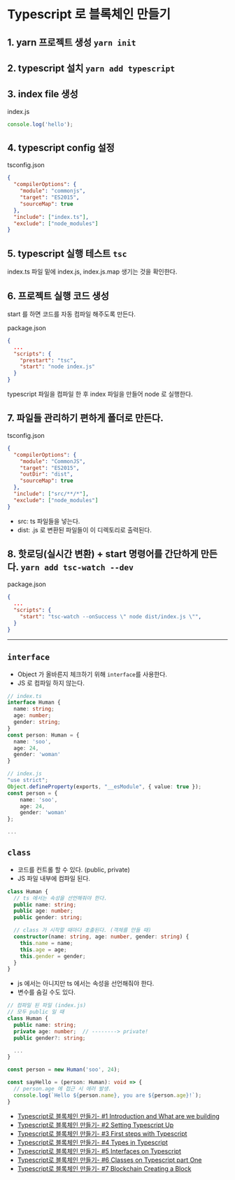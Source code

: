 # Typescript 로 블록체인 만들기

## 1. yarn 프로젝트 생성 `yarn init`

## 2. typescript 설치 `yarn add typescript`

## 3. index file 생성

index.js
```js
console.log('hello');
```

## 4. typescript config 설정
tsconfig.json
```json
{
  "compilerOptions": {
    "module": "commonjs",
    "target": "ES2015",
    "sourceMap": true
  },
  "include": ["index.ts"],
  "exclude": ["node_modules"]
}
```

## 5. typescript 실행 테스트 `tsc`
index.ts 파일 밑에 index.js, index.js.map 생기는 것을 확인한다.

## 6. 프로젝트 실행 코드 생성
start 를 하면 코드를 자동 컴파일 해주도록 만든다.

package.json
```json
{
  ...
  "scripts": {
    "prestart": "tsc",
    "start": "node index.js"
  }
}
```` 

typescript 파일을 컴파일 한 후 index 파일을 만들어 node 로 실행한다.

## 7. 파일들 관리하기 편하게 폴더로 만든다.

tsconfig.json
```json
{
  "compilerOptions": {
    "module": "CommonJS",
    "target": "ES2015",
    "outDir": "dist",
    "sourceMap": true
  },
  "include": ["src/**/*"],
  "exclude": ["node_modules"]
}
```

- src: ts 파일들을 넣는다.
- dist: .js 로 변환된 파일들이 이 디렉토리로 출력된다.

## 8. 핫로딩(실시간 변환) + start 명령어를 간단하게 만든다. `yarn add tsc-watch --dev` 

package.json
```json
{
  ...
  "scripts": {
    "start": "tsc-watch --onSuccess \" node dist/index.js \"",
  }
}
````

---

## `interface`

- Object 가 올바른지 체크하기 위해 `interface`를 사용한다.
- JS 로 컴파일 하지 않는다.

```ts
// index.ts
interface Human {
  name: string;
  age: number;
  gender: string;
}
const person: Human = {
  name: 'soo',
  age: 24,
  gender: 'woman'
}

// index.js
"use strict";
Object.defineProperty(exports, "__esModule", { value: true });
const person = {
    name: 'soo',
    age: 24,
    gender: 'woman'
};

...
```

## `class`

- 코드를 컨트롤 할 수 있다. (public, private)  
- JS 파일 내부에 컴파일 된다.

```ts
class Human {
  // ts 에서는 속성을 선언해줘야 한다.
  public name: string;
  public age: number;
  public gender: string;

  // class 가 시작할 때마다 호출된다. (객체를 만들 때) 
  constructor(name: string, age: number, gender: string) {
    this.name = name;    
    this.age = age;    
    this.gender = gender;    
  }
}
```
- js 에서는 아니지만 ts 에서는 속성을 선언해줘야 한다.
- 변수를 숨길 수도 있다.
```ts
// 컴파일 된 파일 (index.js)
// 모두 public 일 때
class Human {
  public name: string;
  private age: number;  // --------> private!
  public gender?: string;

  ...
}

const person = new Human('soo', 24);

const sayHello = (person: Human): void => {
  // person.age 에 접근 시 에러 발생.
  console.log(`Hello ${person.name}, you are ${person.age}!`);
}
```

- [Typescript로 블록체인 만들기- #1 Introduction and What are we building](https://www.youtube.com/watch?v=7wAhwv2Rbxw)
- [Typescript로 블록체인 만들기- #2 Setting Typescript Up](https://www.youtube.com/watch?v=-dyrcJr5NiQ)
- [Typescript로 블록체인 만들기- #3 First steps with Typescript](https://www.youtube.com/watch?v=l-rpsjE13KI)
- [Typescript로 블록체인 만들기- #4 Types in Typescript](https://www.youtube.com/watch?v=uEicpgp13tI)
- [Typescript로 블록체인 만들기- #5 Interfaces on Typescript](https://www.youtube.com/watch?v=WYi0MNHEBsM)
- [Typescript로 블록체인 만들기- #6 Classes on Typescript part One](https://www.youtube.com/watch?v=J7FrKaspoNE)
- [Typescript로 블록체인 만들기- #7 Blockchain Creating a Block](https://www.youtube.com/watch?v=0nOjxJUuuCo)
